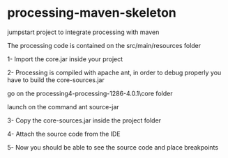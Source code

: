 # processing-maven-skeleton
jumpstart project to integrate processing with maven


The processing code is contained on the src/main/resources folder 

1-	Import the core.jar inside your project 

2-	Processing is compiled with apache ant, in order to debug properly you have to build the 
      core-sources.jar 
      
go on the processing4-processing-1286-4.0.1\core folder

launch on the command ant source-jar 

3-	Copy the core-sources.jar inside the project folder

4-	Attach the source code from the IDE

5-	Now you should be able to see the source code and place breakpoints

